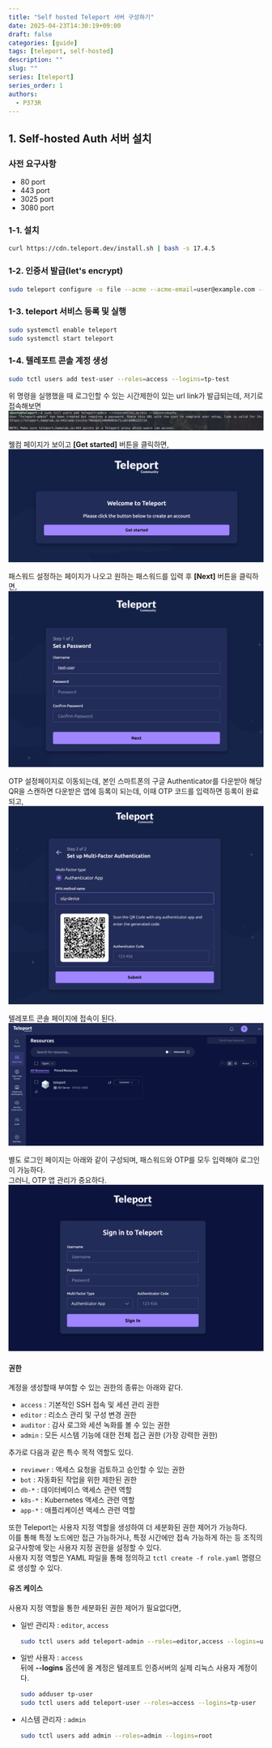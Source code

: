 ```yaml
---
title: "Self hosted Teleport 서버 구성하기"
date: 2025-04-23T14:30:19+09:00
draft: false
categories: [guide]
tags: [teleport, self-hosted]
description: ""
slug: ""
series: [teleport]
series_order: 1
authors:
  - P373R
---
```


## 1. Self-hosted Auth 서버 설치
### 사전 요구사항
- 80 port
- 443 port
- 3025 port
- 3080 port

### 1-1. 설치
```bash
curl https://cdn.teleport.dev/install.sh | bash -s 17.4.5
```

### 1-2. 인증서 발급(let's encrypt)
```bash
sudo teleport configure -o file --acme --acme-email=user@example.com --cluster-name=teleport.example.com
```

### 1-3. teleport 서비스 등록 및 실행
```bash
sudo systemctl enable teleport
sudo systemctl start teleport
```

### 1-4. 텔레포트 콘솔 계정 생성
```bash
sudo tctl users add test-user --roles=access --logins=tp-test
```
위 명령을 실행했을 때 로그인할 수 있는 시간제한이 있는 url link가 발급되는데, 저기로 접속해보면
![add-user](./assets/login_url.png)

웰컴 페이지가 보이고 **[Get started]** 버튼을 클릭하면,  
![welcome](./assets/welcome.png)

패스워드 설정하는 페이지가 나오고 원하는 패스워드를 입력 후 **[Next]** 버튼을 클릭하면,  
![setpswd](./assets/set-passwd.png)

OTP 설정페이지로 이동되는데, 본인 스마트폰의 구글 Authenticator를 다운받아 해당 QR을 스캔하면 다운받은 앱에 등록이 되는데, 
이때 OTP 코드를 입력하면 등록이 완료되고,  
![otp](./assets/otp.png)

텔레포트 콘솔 페이지에 접속이 된다.  
![console](./assets/console.png)

별도 로그인 페이지는 아래와 같이 구성되며, 패스워드와 OTP를 모두 입력해야 로그인이 가능하다.  
그러니, OTP 앱 관리가 중요하다.  
![login-page](./assets/login.png)

#### 권한
계정을 생성할때 부여할 수 있는 권한의 종류는 아래와 같다.  
- `access` : 기본적인 SSH 접속 및 세션 관리 권한
- `editor` : 리소스 관리 및 구성 변경 권한
- `auditor` : 감사 로그와 세션 녹화를 볼 수 있는 권한
- `admin` : 모든 시스템 기능에 대한 전체 접근 권한 (가장 강력한 권한)

추가로 다음과 같은 특수 목적 역할도 있다.  

- `reviewer` : 액세스 요청을 검토하고 승인할 수 있는 권한
- `bot` : 자동화된 작업을 위한 제한된 권한
- `db-*` : 데이터베이스 액세스 관련 역할
- `k8s-*` : Kubernetes 액세스 관련 역할
- `app-*` : 애플리케이션 액세스 관련 역할

또한 Teleport는 사용자 지정 역할을 생성하여 더 세분화된 권한 제어가 가능하다.  
이를 통해 특정 노드에만 접근 가능하거나, 특정 시간에만 접속 가능하게 하는 등 조직의 요구사항에 맞는 사용자 지정 권한을 설정할 수 있다.  
사용자 지정 역할은 YAML 파일을 통해 정의하고 `tctl create -f role.yaml` 명령으로 생성할 수 있다.  

#### 유즈 케이스
사용자 지정 역할을 통한 세분화된 권한 제어가 필요없다면,  
- 일반 관리자 : `editor`, `access`
  ```bash
  sudo tctl users add teleport-admin --roles=editor,access --logins=ubuntu
  ```
- 일반 사용자 : `access`  
  뒤에 **--logins** 옵션에 올 계정은 텔레포트 인증서버의 실제 리눅스 사용자 계정이다.  
  ```bash
  sudo adduser tp-user
  sudo tctl users add teleport-user --roles=access --logins=tp-user
  ```
  
- 시스템 관리자 : `admin`
  ```bash
  sudo tctl users add admin --roles=admin --logins=root
  ```